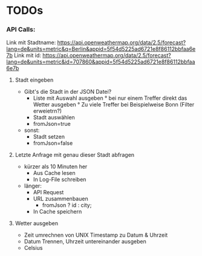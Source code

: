 # TODOs

### API Calls: 
Link mit Stadtname:  https://api.openweathermap.org/data/2.5/forecast?lang=de&units=metric&q=Berlin&appid=5f54d5225ad6721e8f86112bbfaa6e7b
Link mit id:         https://api.openweathermap.org/data/2.5/forecast?lang=de&units=metric&id=707860&appid=5f54d5225ad6721e8f86112bbfaa6e7b

1. Stadt eingeben
	- Gibt's die Stadt in der JSON Datei?
		- Liste mit Auswahl ausgeben
			° bei nur einem Treffer direkt das Wetter ausgeben
			° Zu viele Treffer bei Beispielweise Bonn (Filter erweietrn?)
		- Stadt auswählen
		- fromJson=true
	- sonst:
		- Stadt setzen
		- fromJson=false

2. Letzte Anfrage mit genau dieser Stadt abfragen
	- kürzer als 10 Minuten her 
		- Aus Cache lesen
		- In Log-File schreiben
	- länger: 
		- API Request
		- URL zusammenbauen
			- fromJson ? id : city;
		- In Cache speichern

3. Wetter ausgeben
	- Zeit umrechnen von UNIX Timestamp zu Datum & Uhrzeit
	- Datum Trennen, Uhrzeit untereinander ausgeben
	- Celsius

